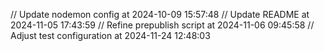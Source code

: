 // Update nodemon config at 2024-10-09 15:57:48
// Update README at 2024-11-05 17:43:59
// Refine prepublish script at 2024-11-06 09:45:58
// Adjust test configuration at 2024-11-24 12:48:03
